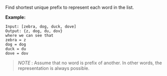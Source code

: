 <div class="markdown-content" id="problem-content">
<p>Find shortest unique prefix to represent each word in the list.</p>
<p><strong>Example:</strong></p>
<div class="highlighter-rouge"><pre class="highlight"><code>Input: [zebra, dog, duck, dove]
Output: {z, dog, du, dov}
where we can see that
zebra = z
dog = dog
duck = du
dove = dov
</code></pre>
</div>
<blockquote>
<p><em>NOTE</em> : Assume that no word is prefix of another. In other words, the representation is always possible.</p>
</blockquote>

</div>
